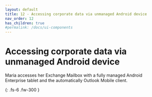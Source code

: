 ```yaml
---
layout: default
title: 12 - Accessing corporate data via unmanaged Android device
nav_order: 12
has_children: true
#permalink: /docs/ui-components
---
```


# Accessing corporate data via unmanaged Android device

Maria accesses her Exchange Mailbox with a fully managed Android Enterprise tablet and the automatically Outlook Mobile client.

{: .fs-6 .fw-300 }
